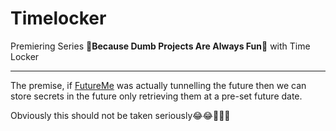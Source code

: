# Timelocker

Premiering Series 🔹**Because Dumb Projects Are Always Fun**🔹 with Time Locker
<hr> 

The premise, if [FutureMe](https://www.futureme.org/) was actually tunnelling the future then we 
can store secrets in the future only retrieving them at a pre-set future date.

Obviously this should not be taken seriously😂😂🤦🏽‍♂️
